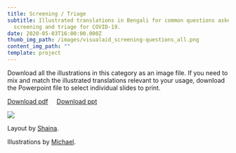 ```yaml
---
title: Screening / Triage
subtitle: Illustrated translations in Bengali for common questions asked during
  screening and triage for COVID-19.
date: 2020-05-03T16:00:00.000Z
thumb_img_path: /images/visualaid_screening-questions_all.png
content_img_path: ""
template: project
---
```

Download all the illustrations in this category as an image file. If you need to mix and match the illustrated translations relevant to your usage, download the Powerpoint file to select individual slides to print.

<a class="button" id="download-button" href="https://bit.ly/visualaid-screening-pdf" target="_blank" rel="noopener" style="margin-bottom: 0.75em;">Download pdf</a> &nbsp;&nbsp;&nbsp; <a class="button" id="download-button" href="https://bit.ly/visualaid-screening-ppt"  target="_blank" rel="noopener" style="margin-bottom: 0.75em;">Download ppt</a>

<!-- <table><thead><tr><th>Download all the illustrations in this category as image files.</th><th>Download as Powerpoint file to mix and match the illustrated translations relevant to your usage.</th></tr></thead><tbody><tr><td><a class="button" href="https://google.com">Download images</a></td><td><a class="button" href="https://google.com">Download ppt</a></td></tr></tbody></table> -->

![](/images/visualaid_screening-questions_all.png)

Layout by <a href="https://www.linkedin.com/in/shainatan-service-ux-design/" target="_blank" rel="noopener">Shaina</a>.

Illustrations by <a href="https://www.behance.net/michaelhuyouren" target="_blank" rel="noopener">Michael</a>.